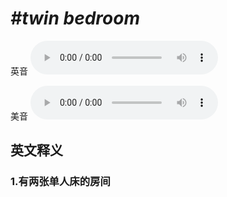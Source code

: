 # ***\#twin bedroom*** 
英音
<audio src="./media/twin bedroom1_AAC.aac" controls="controls"></audio>

美音
<audio src="./media/twin bedroom2_AAC.aac" controls="controls"></audio>



  

英文释义
---
### 1.**有两张单人床的房间**  


